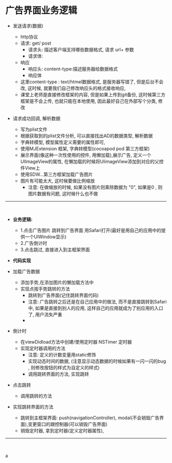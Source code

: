 # 广告界面业务逻辑



- 发送请求(数据)
    - http协议
    - 请求: get/ post
        - 请求头: 描述客户端支持哪些数据格式, 请求 url+ 参数
        - 请求体:
    - 响应
        - 响应头: content-type:描述服务器给数据格式
        - 响应体
    - 这里content-type : text/htmel数据格式, 是服务器写错了, 但是后台不会改, 这时候, 就要我们自己修改响应头的格式接收响应, 
    - 课堂上老师是直接修改框架的内容, 但是如果上传到git备份, 这时候第三方框架是不会上传, 也就只能在本地使用, 因此最好自己在外部写个分类, 修改


- 请求成功回调, 解析数据
    - 写为plist文件
    - 根据获取到的plist文件分析, 可以直接找出AD的数据类型, 解析数据
    - 字典转模型, 模型属性定义需要的属性即可, 
    - 使用MJExtension 框架, 字典转模型(cocoapod pod 第三方框架)
    - 展示界面(像这种一次性使用的控件, 用懒加载),展示广告, 定义一个UIImageView的属性, 在懒加载的时候将UIimageView添加到对应的父控件View上
    - 使用SDW...第三方框架加载广告图片
    - 图片有可能太大, 这时候要做比例缩放
        - 注意: 在做缩放的时候, 如果没有图片则乘除数据为 "0", 如果是0 , 则图片数据有问题, 这时候什么也不做

---
<br/>

- **业务逻辑:**
    - 1.点击广告图片 跳转到广告界面 用Safari打开(最好是用自己的应用中的提供一个UIWindow显示)
    - 2.广告倒计时
    - 3.点击跳过, 直接进入到主框架界面


- **代码实现**
- 加载广告数据
    - 添加手势,在添加图片的懒加载方法中
    - 实现点按手势跳转的方法
        - 跳转到广告界面(记住跳转界面代码)
        - 注意: 广告跳转之后还是在自己应用中的做法, 而不是直接跳转到Safari 中, 如果是直接到别人的应用, 这样自己的应用就成为了别应用的入口了, 用户流失严重
        - 
- 倒计时
    - 在viewDidload方法中创建/使用定时器 NSTimer 定时器
    - 实现定时器调用的方法
        - 注意: 定义的计数变量用static修饰
        - 实现动态时间的数据, (注意显示动态数据的时候如果有一闪一闪的bug , 则修改按钮的样式为自定义的样式)
        - 调用跳转界面的方法, 实现跳转
- 点击跳转
    - 调用跳转的方法
- 实现跳转界面的方法
    - 跳转到主框架界面: push(navigationController), modal(不会销毁广告界面),变更窗口的跟控制器(可以销毁广告界面)
    - 销毁定时器, 拿到定时器(定义定时器属性), 



---
<br/>



a